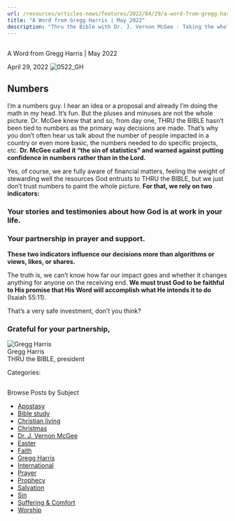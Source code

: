 ```yaml
---
url: /resources/articles-news/features/2022/04/29/a-word-from-gregg-harris-may-2022
title: "A Word from Gregg Harris | May 2022"
description: "Thru the Bible with Dr. J. Vernon McGee - Taking the whole Word to the whole world"
---
```







## 
 A Word from Gregg Harris | May 2022


April 29, 2022
![](https://ttb.org/images/default-source/features-and-news/0522_ghff8513a3-74c3-4e3a-956a-686aa1fb8555.jpg?sfvrsn=8f041816_1 "0522_GH")




## Numbers

I’m a numbers guy. I hear an idea or a proposal and already I’m doing the math in my head. It’s fun. But the pluses and minuses are not the whole picture. Dr. McGee knew that and so, from day one, THRU the BIBLE hasn’t been tied to numbers as the primary way decisions are made. That’s why you don’t often hear us talk about the number of people impacted in a country or even more basic, the numbers needed to do specific projects, etc. **Dr. McGee called it “the sin of statistics” and warned against putting confidence in numbers rather than in the Lord.** 

Yes, of course, we are fully aware of financial matters, feeling the weight of stewarding well the resources God entrusts to THRU the BIBLE, but we just don’t trust numbers to paint the whole picture. **For that, we rely on two indicators:** 

### Your stories and testimonies about how God is at work in your life.

### Your partnership in prayer and support.

**These two indicators influence our decisions more than algorithms or views, likes, or shares.** 

The truth is, we can’t know how far our impact goes and whether it changes anything for anyone on the receiving end. **We must trust God to be faithful to His promise that His Word will accomplish what He intends it to do** (Isaiah 55:11). 

That’s a very safe investment, don’t you think? 

### Grateful for your partnership,

![Gregg Harris ](/images/default-source/default-album/gregg-harris.jpg?sfvrsn=38591e16_0 "Gregg Harris ")  
Gregg Harris  
THRU the BIBLE, president 



Categories: 









## 
 Browse Posts by Subject


* [Apostasy](/resources/articles-news/-in-tags/tags/Apostasy)
* [Bible study](/resources/articles-news/-in-tags/tags/Bible-study)
* [Christian living](/resources/articles-news/-in-tags/tags/Christian-living)
* [Christmas](/resources/articles-news/-in-tags/tags/Christmas)
* [Dr. J. Vernon McGee](/resources/articles-news/-in-tags/tags/Dr-J-Vernon-McGee)
* [Easter](/resources/articles-news/-in-tags/tags/easter)
* [Faith](/resources/articles-news/-in-tags/tags/Faith)
* [Gregg Harris](/resources/articles-news/-in-tags/tags/Gregg-Harris)
* [International](/resources/articles-news/-in-tags/tags/International)
* [Prayer](/resources/articles-news/-in-tags/tags/prayer)
* [Prophecy](/resources/articles-news/-in-tags/tags/Prophecy)
* [Salvation](/resources/articles-news/-in-tags/tags/Salvation)
* [Sin](/resources/articles-news/-in-tags/tags/sin)
* [Suffering & Comfort](/resources/articles-news/-in-tags/tags/Suffering-Comfort)
* [Worship](/resources/articles-news/-in-tags/tags/worship)






